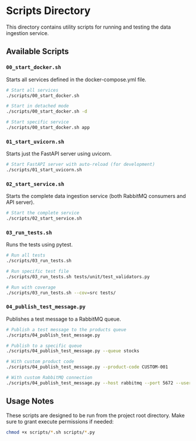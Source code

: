 # Scripts Directory

This directory contains utility scripts for running and testing the data ingestion service.

## Available Scripts

### `00_start_docker.sh`

Starts all services defined in the docker-compose.yml file.

```bash
# Start all services
./scripts/00_start_docker.sh

# Start in detached mode
./scripts/00_start_docker.sh -d

# Start specific service
./scripts/00_start_docker.sh app
```

### `01_start_uvicorn.sh`

Starts just the FastAPI server using uvicorn.

```bash
# Start FastAPI server with auto-reload (for development)
./scripts/01_start_uvicorn.sh
```

### `02_start_service.sh`

Starts the complete data ingestion service (both RabbitMQ consumers and API server).

```bash
# Start the complete service
./scripts/02_start_service.sh
```

### `03_run_tests.sh`

Runs the tests using pytest.

```bash
# Run all tests
./scripts/03_run_tests.sh

# Run specific test file
./scripts/03_run_tests.sh tests/unit/test_validators.py

# Run with coverage
./scripts/03_run_tests.sh --cov=src tests/
```

### `04_publish_test_message.py`

Publishes a test message to a RabbitMQ queue.

```bash
# Publish a test message to the products queue
./scripts/04_publish_test_message.py

# Publish to a specific queue
./scripts/04_publish_test_message.py --queue stocks

# With custom product code
./scripts/04_publish_test_message.py --product-code CUSTOM-001

# With custom RabbitMQ connection
./scripts/04_publish_test_message.py --host rabbitmq --port 5672 --user guest --password guest
```

## Usage Notes

These scripts are designed to be run from the project root directory. Make sure to grant execute permissions if needed:

```bash
chmod +x scripts/*.sh scripts/*.py
```
